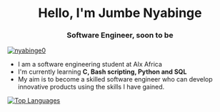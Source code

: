 <h1 align="center">Hello, I'm Jumbe Nyabinge</h1>
<h3 align="center">Software Engineer, soon to be</h3>

<p align="left"> <a href="https://twitter.com/nyabinge0" target="blank"><img src="https://img.shields.io/twitter/follow/nyabinge0?logo=twitter&style=for-the-badge" alt="nyabinge0" /></a> </p>


- I am a software engineering student at Alx Africa
- I'm currently learning **C, Bash scripting, Python and SQL**
- My aim is to become a skilled software engineer who can develop innovative products using the skills I have gained.

<a href="https://github.com/nyabingenorv" align="center"><img src="https://github-readme-stats.vercel.app/api/top-langs/?username=nyabingenorv&langs_count=10&title_color=a855f7&text_color=ffffff&icon_color=0891b2&bg_color=1c1917&hide_border=true&locale=en&custom_title=Top%20%Languages" alt="Top Languages" /></a>





